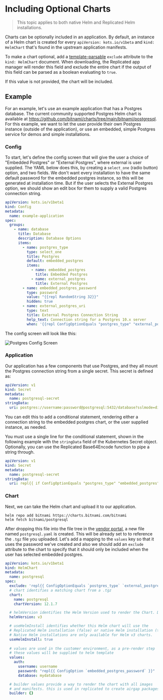 # Including Optional Charts

> This topic applies to both native Helm and Replicated Helm installations.

Charts can be optionally included in an application. By default, an instance of a Helm chart is created for every `apiVersion: kots.io/v1beta` and `kind: HelmChart` that's found in the upstream application manifests.

To make a chart optional, add a [template-parsable](../reference/template-functions-about) `exclude` attribute to the `kind: HelmChart` document.
When downloading, the Replicated app manager will render this field and exclude the entire chart if the output of this field can be parsed as a boolean evaluating to `true`.

If this value is not provided, the chart will be included.

## Example
For an example, let's use an example application that has a Postgres database.
The current community supported Postgres Helm chart is available at https://github.com/bitnami/charts/tree/main/bitnami/postgresql.
For this example, we want to let the user provide their own Postgres instance (outside of the application), or use an embedded, simple Postgres service for demos and simple installations.


### Config

To start, let's define the config screen that will give the user a choice of "Embedded Postgres" or "External Postgres", where external is user supplied.
The YAML below does this, by creating a `select_one` (radio button) option, and two fields.
We don't want every installation to have the same default password for the embedded postgres instance, so this will be generated at installation time.
But if the user selects the External Postgres option, we should show an edit box for them to supply a valid Postgres connection string.

```yaml
apiVersion: kots.io/v1beta1
kind: Config
metadata:
  name: example-application
spec:
  groups:
    - name: database
      title: Database
      description: Database Options
      items:
        - name: postgres_type
          type: select_one
          title: Postgres
          default: embedded_postgres
          items:
            - name: embedded_postgres
              title: Embedded Postgres
            - name: external_postgres
              title: External Postgres
        - name: embedded_postgres_password
          type: password
          value: "{{repl RandomString 32}}"
          hidden: true
        - name: external_postgres_uri
          type: text
          title: External Postgres Connection String
          help_text: Connection string for a Postgres 10.x server
          when: '{{repl ConfigOptionEquals "postgres_type" "external_postgres"}}'
```

The config screen will look like this:

![Postgres Config Screen](/images/postgres-config-screen.gif)


### Application

Our application has a few components that use Postgres, and they all mount the Postgres connection string from a single secret. This secret is defined as:

```yaml
apiVersion: v1
kind: Secret
metadata:
  name: postgresql-secret
stringData:
  uri: postgres://username:password@postgresql:5432/database?sslmode=disable
```

You can edit this to add a conditional statement, rendering either a connection string to the embedded postgres chart, or the user supplied instance, as needed.

You must use a single line for the conditional statement, shown in the following example with the `stringData` field of the Kubernetes Secret object. Optionally, you can use the Replicated Base64Encode function to pipe a string through.

```yaml
apiVersion: v1
kind: Secret
metadata:
  name: postgresql-secret
stringData:
  uri: repl{{ if ConfigOptionEquals "postgres_type" "embedded_postgres" }}postgres://myapplication:repl{{ ConfigOption "embedded_postgres_password" }}@postgres:5432/mydatabase?sslmode=disablerepl{{ else }}repl{{ ConfigOption "external_postgres_uri" }}repl{{ end }}
```


### Chart

Next, we can take the Helm chart and upload it to our application.

```
helm repo add bitnami https://charts.bitnami.com/bitnami
helm fetch bitnami/postgresql
```

After dropping this file into the file tree in the [vendor portal](https://vendor.replicated.com), a new file named `postgresql.yaml` is created.
This will be already set to to reference the `.tgz` file you uploaded.
Let's add a mapping to the `values` key so that it uses the password we've created and also we should add an `exclude` attribute to the chart to specify that it should only be included when the user has selected embedded postgres.

```yaml
apiVersion: kots.io/v1beta1
kind: HelmChart
metadata:
  name: postgresql
spec:
  exclude: 'repl{{ ConfigOptionEquals `postgres_type` `external_postgres` }}'
  # chart identifies a matching chart from a .tgz
  chart:
    name: postgresql
    chartVersion: 12.1.7

  # helmVersion identifies the Helm Version used to render the Chart. Default is v2.
  helmVersion: v3

  # useHelmInstall identifies whether this Helm chart will use the
  # Replicated Helm installation (false) or native Helm installation (true). Default is false.
  # Native Helm installations are only available for Helm v3 charts.
  useHelmInstall: true
  
  # values are used in the customer environment, as a pre-render step
  # these values will be supplied to helm template
  values:
    auth:
      username: username
      password: "repl{{ ConfigOption `embedded_postgres_password` }}"
      database: mydatabase

  # builder values provide a way to render the chart with all images
  # and manifests. this is used in replicated to create airgap packages
  builder: {}
```
